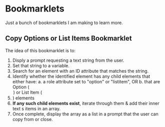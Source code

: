 # Bookmarklets
Just a bunch of bookmarklets I am making to learn more.

## Copy Options or List Items Bookmarklet
The idea of this bookmarklet is to:
1. Disply a prompt requesting a text string from the user.
2. Set that string to a variable.
3. Search for an element with an ID attribute that matches the string.
4. Identify whether the identified element has any child elements that either have:
   a. a role attribute set to "option" or "listitem", OR
   b. that are Option (<option>) or List Item (<li>) elements
5. **If any such child elements exist**, iterate through them & add their inner text s items in an array.
6. Once complete, display the array as a list in a prompt that the user can copy from or close.
